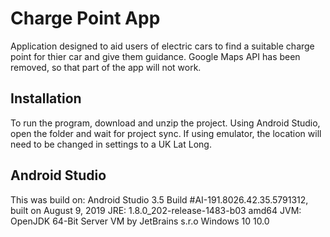 # Charge Point App
 
Application designed to aid users of electric cars to find a suitable charge point for thier car and give them guidance.
Google Maps API has been removed, so that part of the app will not work.

## Installation

To run the program, download and unzip the project.
Using Android Studio, open the folder and wait for project sync. 
If using emulator, the location will need to be changed in settings to a UK Lat Long.

## Android Studio
This was build on:
Android Studio 3.5
Build #AI-191.8026.42.35.5791312, built on August 9, 2019
JRE: 1.8.0_202-release-1483-b03 amd64
JVM: OpenJDK 64-Bit Server VM by JetBrains s.r.o
Windows 10 10.0
